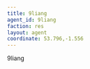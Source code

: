 ```yaml
---
title: 9liang
agent_id: 9liang 
faction: res
layout: agent
coordinate: 53.796,-1.556
---
```


9liang
